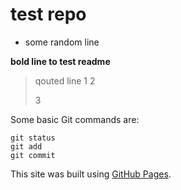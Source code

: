 # test repo
* some random line

**bold line to test  readme**

> qouted line
> 1
> 2
> 
> 3

Some basic Git commands are:
```
git status
git add
git commit
```

This site was built using [GitHub Pages](https://pages.github.com/). 
